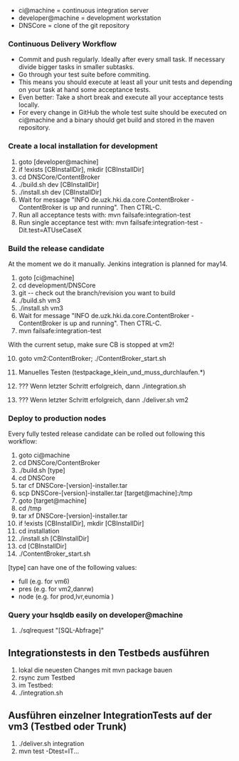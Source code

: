 * ci@machine = continuous integration server
* developer@machine = development workstation
* DNSCore = clone of the git repository

### Continuous Delivery Workflow

* Commit and push regularly. Ideally after every small task. If necessary divide bigger tasks in smaller subtasks.
* Go through your test suite before commiting.
* This means you should execute at least all your unit tests and depending on your task at hand some acceptance tests.
* Even better: Take a short break and execute all your acceptance tests locally.
* For every change in GitHub the whole test suite should be executed on ci@machine and a binary should get build and stored in the maven repository.

### Create a local installation for development

1. goto [developer@machine]
1. if !exists [CBInstallDir], mkdir [CBInstallDir]
1. cd DNSCore/ContentBroker
2. ./build.sh dev [CBInstallDir]
3. ./install.sh dev [CBInstallDir]
5. Wait for message "INFO  de.uzk.hki.da.core.ContentBroker - ContentBroker is up and running". Then CTRL-C.
6. Run all acceptance tests with: mvn failsafe:integration-test
7. Run single acceptance test with: mvn failsafe:integration-test -Dit.test=ATUseCaseX

### Build the release candidate
At the moment we do it manually. Jenkins integration is planned for may14.

1. goto [ci@machine]
1. cd development/DNSCore
2. git -- check out the branch/revision you want to build
3. ./build.sh vm3
4. ./install.sh vm3
5. Wait for message "INFO  de.uzk.hki.da.core.ContentBroker - ContentBroker is up and running". Then CTRL-C.
6. mvn failsafe:integration-test

With the current setup, make sure CB is stopped at vm2!

10. goto vm2:ContentBroker; ./ContentBroker_start.sh
11. Manuelles Testen (testpackage_klein_und_muss_durchlaufen.*)

3. ??? Wenn letzter Schritt erfolgreich, dann ./integration.sh
9. ??? Wenn letzter Schritt erfolgreich, dann ./deliver.sh vm2

### Deploy to production nodes
Every fully tested release candidate can be rolled out following this workflow:

1. goto ci@machine
1. cd DNSCore/ContentBroker
1. ./build.sh [type]
1. cd DNSCore
1. tar cf DNSCore-[version]-installer.tar
1. scp DNSCore-[version]-installer.tar [target@machine]:/tmp
1. goto [target@machine]
1. cd /tmp
1. tar xf DNSCore-[version]-installer.tar
1. if !exists [CBInstallDir], mkdir [CBInstallDir]
1. cd installation
1. ./install.sh [CBInstallDir]
1. cd [CBInstallDir]
1. ./ContentBroker_start.sh

[type] can have one of the following values:

* full (e.g. for vm6)
* pres (e.g. for vm2,danrw)
* node (e.g. for prod,lvr,eunomia )


### Query your hsqldb easily on developer@machine
1. ./sqlrequest "[SQL-Abfrage]"


## Integrationstests in den Testbeds ausführen
1. lokal die neuesten Changes mit mvn package bauen
2. rsync zum Testbed
3. im Testbed: 
4. ./integration.sh

## Ausführen einzelner IntegrationTests auf der vm3 (Testbed oder Trunk)
1. ./deliver.sh integration
2. mvn test -Dtest=IT...

